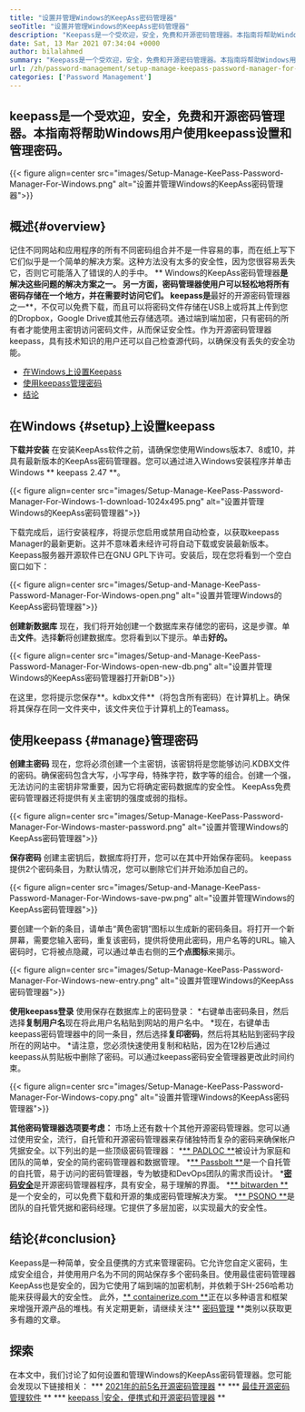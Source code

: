 ```yaml
---
title: "设置并管理Windows的KeepAss密码管理器" 
seoTitle: "设置并管理Windows的KeepAss密码管理器" 
description: "Keepass是一个受欢迎，安全，免费和开源密码管理器。本指南将帮助Windows用户使用keepass设置和管理密码。" 
date: Sat, 13 Mar 2021 07:34:04 +0000
author: bilalahmed
summary: "Keepass是一个受欢迎，安全，免费和开源密码管理器。本指南将帮助Windows用户使用keepass设置和管理密码。" 
url: /zh/password-management/setup-manage-keepass-password-manager-for-windows/
categories: ['Password Management']
---
```


## keepass是一个受欢迎，安全，免费和开源密码管理器。本指南将帮助Windows用户使用keepass设置和管理密码。

{{< figure align=center src="images/Setup-Manage-KeePass-Password-Manager-For-Windows.png" alt="设置并管理Windows的KeepAss密码管理器">}}


## 概述{#overview}
记住不同网站和应用程序的所有不同密码组合并不是一件容易的事，而在纸上写下它们似乎是一个简单的解决方案。这种方法没有太多的安全性，因为您很容易丢失它，否则它可能落入了错误的人的手中。 ** Windows的KeepAss密码管理器**是解决这些问题的解决方案之一。
另一方面，密码管理器使用户可以轻松地将所有密码存储在一个地方，并在需要时访问它们。 keepass是**最好的开源密码管理器之一**，不仅可以免费下载，而且可以将密码文件存储在USB上或将其上传到您的Dropbox，Google Drive或其他云存储选项。通过端到端加密，只有密码的所有者才能使用主密钥访问密码文件，从而保证安全性。作为开源密码管理器keepass，具有技术知识的用户还可以自己检查源代码，以确保没有丢失的安全功能。
  * [在Windows上设置Keepass][1]
  * [使用keepass管理密码][2]
  * [结论][3]

## 在Windows {#setup}上设置keepass
**下载并安装**
在安装KeepAss软件之前，请确保您使用Windows版本7、8或10，并具有最新版本的KeepAss密码管理器。您可以通过进入Windows安装程序并单击Windows ** keepass 2.47 **。

{{< figure align=center src="images/Setup-Manage-KeePass-Password-Manager-For-Windows-1-download-1024x495.png" alt="设置并管理Windows的KeepAss密码管理器">}}

下载完成后，运行安装程序，将提示您启用或禁用自动检查，以获取keepass Manager的最新更新。这并不意味着未经许可将自动下载或安装最新版本。 Keepass服务器开源软件已在GNU GPL下许可。安装后，现在您将看到一个空白窗口如下：

{{< figure align=center src="images/Setup-and-Manage-KeePass-Password-Manager-For-Windows-open.png" alt="设置并管理Windows的KeepAss密码管理器">}}

**创建新数据库**
现在，我们将开始创建一个数据库来存储您的密码，这是步骤。单击**文件**。选择**新**将创建数据库。您将看到以下提示。单击**好的。**

{{< figure align=center src="images/Setup-and-Manage-KeePass-Password-Manager-For-Windows-open-new-db.png" alt="设置并管理Windows的KeepAss密码管理器打开新DB">}}

在这里，您将提示您保存**。kdbx文件**（将包含所有密码）在计算机上。确保将其保存在同一文件夹中，该文件夹位于计算机上的Teamass。

## 使用keepass {#manage}管理密码
**创建主密码**
现在，您将必须创建一个主密钥，该密钥将是您能够访问.KDBX文件的密码。确保密码包含大写，小写字母，特殊字符，数字等的组合。创建一个强，无法访问的主密钥非常重要，因为它将确定密码数据库的安全性。 KeepAss免费密码管理器还将提供有关主密钥的强度或弱的指标。

{{< figure align=center src="images/Setup-Manage-KeePass-Password-Manager-For-Windows-master-password.png" alt="设置并管理Windows的KeepAss密码管理器">}}

**保存密码**
创建主密钥后，数据库将打开，您可以在其中开始保存密码。 keepass提供2个密码条目，为默认情况，您可以删除它们并开始添加自己的。

{{< figure align=center src="images/Setup-and-Manage-KeePass-Password-Manager-For-Windows-save-pw.png" alt="设置并管理Windows的KeepAss密码管理器">}}

要创建一个新的条目，请单击“黄色密钥”图标以生成新的密码条目。将打开一个新屏幕，需要您输入密码，重复该密码，提供将使用此密码，用户名等的URL。输入密码时，它将被点隐藏，可以通过单击右侧的**三个点图标**来揭示。

{{< figure align=center src="images/Setup-Manage-KeePass-Password-Manager-For-Windows-new-entry.png" alt="设置并管理Windows的KeepAss密码管理器">}}

**使用keepass登录**
使用保存在数据库上的密码登录：
  *右键单击密码条目，然后选择**复制用户名**现在将此用户名粘贴到网站的用户名中。
  *现在，右键单击keepass密码管理器中的同一条目，然后选择**复印密码**，然后将其粘贴到密码字段所在的网站中。
  *请注意，您必须快速使用复制和粘贴，因为在12秒后通过keepass从剪贴板中删除了密码。可以通过keepass密码安全管理器更改此时间约束。

{{< figure align=center src="images/Setup-Manage-KeePass-Password-Manager-For-Windows-copy.png" alt="设置并管理Windows的KeepAss密码管理器">}}

**其他密码管理器选项要考虑：**
市场上还有数十个其他开源密码管理器。您可以通过使用安全，流行，自托管和开源密码管理器来存储独特而复杂的密码来确保帐户凭据安全。以下列出的是一些顶级密码管理器：
  *[** PADLOC **][4]被设计为家庭和团队的简单，安全的简约密码管理器和数据管理。
  *[** Passbolt **][5]是一个自托管的自托管，易于访问的密码管理器，专为敏捷和DevOps团队的需求而设计。
  *[**密码安全**][6]是开源密码管理器程序，具有安全，易于理解的界面。
  *[** bitwarden **][7]是一个安全的，可以免费下载和开源的集成密码管理解决方案。
  *[** PSONO **][8]是团队的自托管凭据和密码经理。它提供了多层加密，以实现最大的安全性。

## 结论{#conclusion}
Keepass是一种简单，安全且便携的方式来管理密码。它允许您自定义密码，生成安全组合，并使用用户名为不同的网站保存多个密码条目。使用最佳密码管理器KeepAss也是安全的，因为它使用了端到端的加密机制，并依赖于SH-256哈希功能来获得最大的安全性。
此外，[** containerize.com **][9]正在以多种语言和框架来增强开源产品的堆栈。有关定期更新，请继续关注** [密码管理][10] **类别以获取更多有趣的文章。

## 探索
在本文中，我们讨论了如何设置和管理Windows的KeepAss密码管理器。您可能会发现以下链接相关：
  *** [2021年的前5名开源密码管理器][11] **
  *** [最佳开源密码管理软件][12] **
  *** [keepass |安全，便携式和开源密码管理器][13] **

  
[1]: https://blog.containerize.com/wp-admin/post.php?post=3863&action=edit#setup
[2]: https://blog.containerize.com/wp-admin/post.php?post=3863&action=edit#manage
[3]: https://blog.containerize.com/wp-admin/post.php?post=3863&action=edit#conclusion
[4]: https://padloc.app/
[5]: https://products.containerize.com/password-management/passbolt/
[6]: https://products.containerize.com/password-management/password-safe/
[7]: https://products.containerize.com/password-management/bitwarden/
[8]: https://products.containerize.com/password-management/psono/
[9]: https://www.containerize.com/
[10]: https://blog.containerize.com/category/password-management/
[11]: https://blog.containerize.com/password-management/top-5-open-source-password-managers-in-2021/
[12]: https://products.containerize.com/password-management/
[13]: https://products.containerize.com/password-management/keepass
